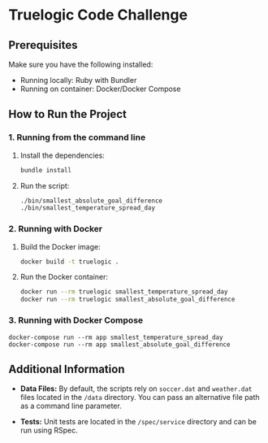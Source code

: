 # Truelogic Code Challenge

## Prerequisites

Make sure you have the following installed:
- Running locally: Ruby with Bundler
- Running on container: Docker/Docker Compose

## How to Run the Project

### 1. Running from the command line

1. Install the dependencies:
    ```bash
    bundle install
    ```
2. Run the script:
    ```bash
    ./bin/smallest_absolute_goal_difference
    ./bin/smallest_temperature_spread_day
    ```

### 2. Running with Docker

1. Build the Docker image:
    ```bash
    docker build -t truelogic .
    ```
2. Run the Docker container:
    ```bash
    docker run --rm truelogic smallest_temperature_spread_day
    docker run --rm truelogic smallest_absolute_goal_difference
    ```

### 3. Running with Docker Compose
  ```
  docker-compose run --rm app smallest_temperature_spread_day
  docker-compose run --rm app smallest_absolute_goal_difference
  ```

## Additional Information

- **Data Files:** By default, the scripts rely on `soccer.dat` and `weather.dat` files located in the `/data` directory. You can pass an alternative file path as a command line parameter.

- **Tests:** Unit tests are located in the `/spec/service` directory and can be run using RSpec.
